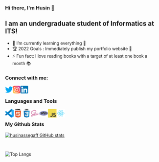 ### Hi there, I'm Husin 👋

<!-- [![Twitter Follow](https://img.shields.io/twitter/follow/husinassegafff?color=1DA1F2&logo=twitter&style=for-the-badge)](https://twitter.com/intent/follow?original_referer=https%3A%2F%2Fgithub.com%2Fhusinassegafff&screen_name=husinassegafff) -->

## I am an undergraduate student of Informatics at ITS!

- 🌱 I’m currently learning everything 🤩
- 🏆 2022 Goals : Immediately publish my portfolio website 💖
- ⚡ Fun fact: I love reading books with a target of at least one book a month 📚

### Connect with me:

[<img align="left" alt="husinassegafff | Twitter" width="25px" src="img/twitter.png" />][twitter]
[<img align="left" alt="husinassegaff | Instagram" width="25px" src="img/instagram.png" />][instagram]
[<img align="left" style = "color:#FFFFFF;" alt="Husin Muhammad Assegaff | Linkedin" width="25px" src="img/linkedin.png" />][linkedin]

<br />

### Languages and Tools

<img align="left" alt="Visual Studio Code" width="28px" src="https://raw.githubusercontent.com/github/explore/80688e429a7d4ef2fca1e82350fe8e3517d3494d/topics/visual-studio-code/visual-studio-code.png" />
<img align="left" alt="HTML5" width="28px" src="https://raw.githubusercontent.com/github/explore/80688e429a7d4ef2fca1e82350fe8e3517d3494d/topics/html/html.png" />
<img align="left" alt="CSS3" width="28px" src="https://raw.githubusercontent.com/github/explore/80688e429a7d4ef2fca1e82350fe8e3517d3494d/topics/css/css.png" />
<img align="left" alt="Sass" width="28px" src="https://raw.githubusercontent.com/github/explore/80688e429a7d4ef2fca1e82350fe8e3517d3494d/topics/sass/sass.png" />
<img align="left" alt="PHP" width="28px" src="https://raw.githubusercontent.com/github/explore/80688e429a7d4ef2fca1e82350fe8e3517d3494d/topics/php/php.png" />
<img align="left" alt="JavaScript" width="28px" src="https://raw.githubusercontent.com/github/explore/80688e429a7d4ef2fca1e82350fe8e3517d3494d/topics/javascript/javascript.png" />
<img align="left" alt="React" width="28px" src="https://raw.githubusercontent.com/github/explore/80688e429a7d4ef2fca1e82350fe8e3517d3494d/topics/react/react.png" />

<br />

### My Github Stats

[![husinassegaff GitHub stats](https://github-readme-stats.vercel.app/api?username=husinassegaff&count_private=true)
](https://github.com/husinassegaff/github-readme-stats)

<br />

![Top Langs](https://github-readme-stats.vercel.app/api/top-langs/?username=husinassegaff&count_private=true)

[twitter]: https://twitter.com/husinassegafff
[linkedin]: https://www.linkedin.com/in/husin-muhammad-assegaff-1b1843195/
[instagram]: https://www.instagram.com/husinassegaff/

<!--
**husinassegaff/husinassegaff** is a ✨ _special_ ✨ repository because its `README.md` (this file) appears on your GitHub profile.

Here are some ideas to get you started:

- 🔭 I’m currently working on ...
- 🌱 I’m currently learning ...
- 👯 I’m looking to collaborate on ...
- 🤔 I’m looking for help with ...
- 💬 Ask me about ...
- 📫 How to reach me: ...
- 😄 Pronouns: ...
- ⚡ Fun fact: ...
-->
